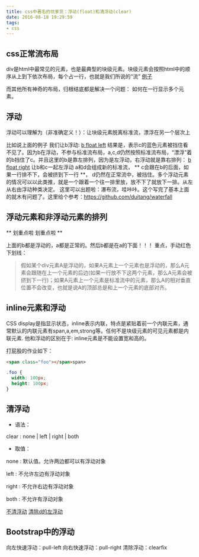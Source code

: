 ```yaml
---
title: css中著名的坑爹货：浮动(float)和清浮动(clear)
date: 2016-08-18 19:29:59
tags:
- css
---
```


## css正常流布局

div是html中最常见的元素，也是最典型的块级元素。块级元素会按照html中的顺序从上到下依次布局，每个占一行，也就是我们所说的“流”
[例子](https://jsfiddle.net/ys51y1un/4/)

而其他所有神奇的布局，归根结底都是解决一个问题： 如何在一行显示多个元素。

## 浮动

浮动可以理解为（非准确定义！）：让块级元素脱离标准流，漂浮在另一个层次上

比如说上面的例子 我们让b浮动:
[b float left](https://jsfiddle.net/ys51y1un/3/)
结果是，表示c的蓝色元素被挡住看不见了。因为b在浮动，不参与标准流布局，a,c,d仍然按照标准流布局，“漂浮”着的b挡住了c。并且这里的b是靠左排列，因为是左浮动，右浮动就是靠右排列：
[b float right](https://jsfiddle.net/ys51y1un/5/)
让b和c一起左浮动 a和d会组成新的标准流， ** c会跟在b的后面，如果一行排不下，会被挤到下一行 **， d仍然在正常流中，被挡住。多个浮动元素的情况可以以此类推，就是一个跟着一个往一排里放，放不下了就放下一排。从左从右由浮动种类决定。
这里可以出题啦：瀑布流，哇咔咔。这个写完了基本上面的就木有问题了。这里给个参考：https://github.com/duitang/waterfall

## 浮动元素和非浮动元素的排列

** 划重点啦 划重点啦 **

上面的b都是浮动的，a都是正常的。然后b都是在a的下面！！！
重点，手动红色下划线：

> 假如某个div元素A是浮动的，如果A元素上一个元素也是浮动的，那么A元素会跟随在上一个元素的后边(如果一行放不下这两个元素，那么A元素会被挤到下一行)；如果A元素上一个元素是标准流中的元素，那么A的相对垂直位置不会改变，也就是说A的顶部总是和上一个元素的底部对齐。


## inline元素和浮动

CSS display是指显示状态，inline表示内联，特点是紧贴着前一个内联元素，通常默认的内联元素有span,a,em,strong等。任何不是块级元素的可见元素都是内联元素.
他和浮动的区别在于: inline元素是不能设置宽和高的。

打屁股的作业如下：

```html
<span class="foo"></span>span>
```


```css
.foo {
  width: 100px;
  height: 100px;
}
```

## 清浮动

+ 语法：

clear : none | left | right | both

+ 取值：

none  :  默认值。允许两边都可以有浮动对象

left   :  不允许左边有浮动对象

right  :  不允许右边有浮动对象

both  :  不允许有浮动对象

[不清浮动](https://jsfiddle.net/ys51y1un/6/)
[清除d的左浮动](https://jsfiddle.net/ys51y1un/7/)

## Bootstrap中的浮动
向左快速浮动：pull-left
向右快速浮动：pull-right
清除浮动：clearfix